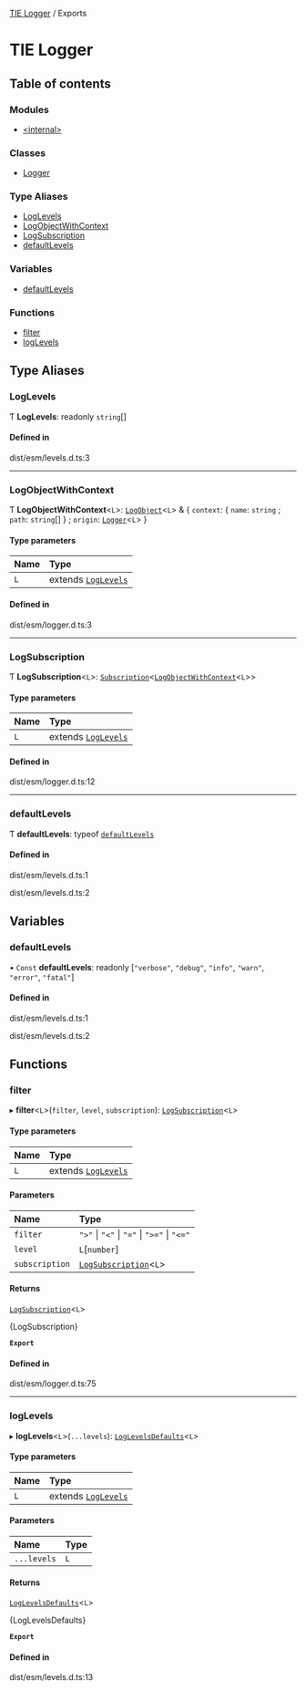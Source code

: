 [TIE Logger](README.md) / Exports

# TIE Logger

## Table of contents

### Modules

- [\<internal\>](modules/internal_.md)

### Classes

- [Logger](classes/Logger.md)

### Type Aliases

- [LogLevels](modules.md#loglevels)
- [LogObjectWithContext](modules.md#logobjectwithcontext)
- [LogSubscription](modules.md#logsubscription)
- [defaultLevels](modules.md#defaultlevels)

### Variables

- [defaultLevels](modules.md#defaultlevels-1)

### Functions

- [filter](modules.md#filter)
- [logLevels](modules.md#loglevels-1)

## Type Aliases

### LogLevels

Ƭ **LogLevels**: readonly `string`[]

#### Defined in

dist/esm/levels.d.ts:3

___

### LogObjectWithContext

Ƭ **LogObjectWithContext**\<`L`\>: [`LogObject`](modules/internal_.md#logobject)\<`L`\> & \{ `context`: \{ `name`: `string` ; `path`: `string`[]  } ; `origin`: [`Logger`](classes/Logger.md)\<`L`\>  }

#### Type parameters

| Name | Type |
| :------ | :------ |
| `L` | extends [`LogLevels`](modules.md#loglevels) |

#### Defined in

dist/esm/logger.d.ts:3

___

### LogSubscription

Ƭ **LogSubscription**\<`L`\>: [`Subscription`](modules/internal_.md#subscription)\<[`LogObjectWithContext`](modules.md#logobjectwithcontext)\<`L`\>\>

#### Type parameters

| Name | Type |
| :------ | :------ |
| `L` | extends [`LogLevels`](modules.md#loglevels) |

#### Defined in

dist/esm/logger.d.ts:12

___

### defaultLevels

Ƭ **defaultLevels**: typeof [`defaultLevels`](modules.md#defaultlevels-1)

#### Defined in

dist/esm/levels.d.ts:1

dist/esm/levels.d.ts:2

## Variables

### defaultLevels

• `Const` **defaultLevels**: readonly [``"verbose"``, ``"debug"``, ``"info"``, ``"warn"``, ``"error"``, ``"fatal"``]

#### Defined in

dist/esm/levels.d.ts:1

dist/esm/levels.d.ts:2

## Functions

### filter

▸ **filter**\<`L`\>(`filter`, `level`, `subscription`): [`LogSubscription`](modules.md#logsubscription)\<`L`\>

#### Type parameters

| Name | Type |
| :------ | :------ |
| `L` | extends [`LogLevels`](modules.md#loglevels) |

#### Parameters

| Name | Type |
| :------ | :------ |
| `filter` | ``">"`` \| ``"<"`` \| ``"="`` \| ``">="`` \| ``"<="`` |
| `level` | `L`[`number`] |
| `subscription` | [`LogSubscription`](modules.md#logsubscription)\<`L`\> |

#### Returns

[`LogSubscription`](modules.md#logsubscription)\<`L`\>

{LogSubscription<L>}

**`Export`**

#### Defined in

dist/esm/logger.d.ts:75

___

### logLevels

▸ **logLevels**\<`L`\>(`...levels`): [`LogLevelsDefaults`](modules/internal_.md#loglevelsdefaults)\<`L`\>

#### Type parameters

| Name | Type |
| :------ | :------ |
| `L` | extends [`LogLevels`](modules.md#loglevels) |

#### Parameters

| Name | Type |
| :------ | :------ |
| `...levels` | `L` |

#### Returns

[`LogLevelsDefaults`](modules/internal_.md#loglevelsdefaults)\<`L`\>

{LogLevelsDefaults<L>}

**`Export`**

#### Defined in

dist/esm/levels.d.ts:13
